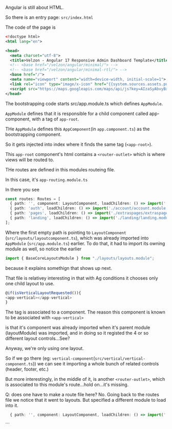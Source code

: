 Angular is still about HTML. 

So there is an entry page: `src/index.html`

The code of the page is 

```xml
<!doctype html>
<html lang="en">

<head>
  <meta charset="utf-8">
  <title>Velzon - Angular 17 Responsive Admin Dashboard Template</title>
  <!-- <base href="/velzon/angular/minimal/"> -->
  <!-- <base href="/velzon/angular/minimal-rtl/"> -->
  <base href="/">
  <meta name="viewport" content="width=device-width, initial-scale=1">
  <link rel="icon" type="image/x-icon" href="{{system.sources.assets.public.static.services.images}}favicon.ico">
  <script src="https://maps.googleapis.com/maps/api/js?key=AIzaSyAbvyBxmMbFhrzP9Z8moyYr6dCr-pzjhBE"></script>
</head>
```

The bootstrapping code starts src/app.module.ts which defines `AppModule`.

`AppModule` defines that it is responsible for a child component called app-component, 
with a tag of `app-root`.

THe `AppModule` defines this `AppComponent`(in `app.component.ts`) as the bootstrapping component.

So it gets injected into index where it finds the same tag (`<app-root>`).

This `app-root` component's html contains a `<router-outlet>` which is where views will be routed to.

THe routes are defined in this modules routeing file. 

In this case, it's `app-routing.module.ts`

In there you see 

```ts
const routes: Routes = [
  { path: '', component: LayoutComponent, loadChildren: () => import('./pages/pages.module').then(m => m.PagesModule), canActivate: [AuthGuard] },
  { path: 'auth', loadChildren: () => import('./account/account.module').then(m => m.AccountModule)  },
  { path: 'pages', loadChildren: () => import('./extraspages/extraspages.module').then(m => m.ExtraspagesModule), canActivate: [AuthGuard] },
  { path: 'landing', loadChildren: () => import('./landing/landing.module').then(m => m.LandingModule)},
];
```

Where the first empty path is pointing to 
`LayoutComponent` (`src/layouts/layoutcomponent.ts`), 
which was already imported into `AppModule` (`src/app.module.ts`) earlier.
To do that, it had to import its owning module as well, so notice the earlier
```ts
import { BaseCoreLayoutsModule } from "./layouts/layouts.module";
```
because it explains somethign that shows up next.



That file is relativey interesting in that with Ag conditions
it chooses only one child layout to use.

```ts
@if(isVerticalLayoutRequested()){
<app-vertical></app-vertical>
}
```
The tag is associated to a component. 
The reason this component is known to be associated with `<app-vertical>`

is that it's component was already imported when it's parent module (layoutModule)
was imported, and in doing so it registed the 4 or so different layout controls...See?

Anyway, we're only using one layout.

So if we go there (eg: `vertical-component`(`src/vertical/vertical-component.ts`))
we can see it importing a whole bunch of related controls (header, footer, etc.)

But more interestingly, in the middle of it, is another `<router-outlet>`, which 
is associated to this module's route...hold on...it's missing.

Q: does one have to make a route file here?
No. Going back to the routes file we notice that it went to layouts. 
But specified a different module to load into it.

```ts
  { path: '', component: LayoutComponent, loadChildren: () => import('./pages/pages.module').then(m => m.PagesModule), canActivate: [AuthGuard] },
```










<body>
  <app-root></app-root>
</body>

</html>
```
